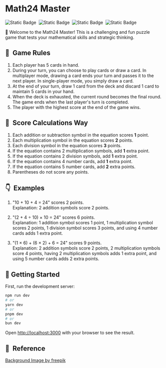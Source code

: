 # Math24 Master

![Static Badge](https://img.shields.io/badge/math24-master-orange)&nbsp;
![Static Badge](https://img.shields.io/badge/node-v18.18.2-blue)&nbsp;
![Static Badge](https://img.shields.io/badge/current-v1.2.8-blue)&nbsp;
![Static Badge](https://img.shields.io/badge/let's-play-g)

🎉 Welcome to the Math24 Master! This is a challenging and fun puzzle game that tests your mathematical skills and strategic thinking.

## 🚀&nbsp; Game Rules

1. Each player has 5 cards in hand.
2. During your turn, you can choose to play cards or draw a card. In multiplayer mode, drawing a card ends your turn and passes it to the next player. In single-player mode, you simply draw a card.
3. At the end of your turn, draw 1 card from the deck and discard 1 card to maintain 5 cards in your hand.
4. When the deck is exhausted, the current round becomes the final round. The game ends when the last player's turn is completed.
5. The player with the highest score at the end of the game wins.

## 💯&nbsp; Score Calculations Way

1. Each addition or subtraction symbol in the equation scores **1** point.
2. Each multiplication symbol in the equation scores **2** points.
3. Each division symbol in the equation scores **3** points.
4. If the equation contains 2 multiplication symbols, add **1** extra point.
5. If the equation contains 2 division symbols, add **1** extra point.
6. If the equation contains 4 number cards, add **1** extra point.
7. If the equation contains 5 number cards, add **2** extra points.
8. Parentheses do not score any points.

## 👇&nbsp; Examples

1. "10 + 10 + 4 = 24" scores 2 points.<br>
   Explanation: 2 addition symbols score 2 points.

2. "(2 + 4 ÷ 10) × 10 = 24" scores 6 points.<br>
   Explanation: 1 addition symbol scores 1 point, 1 multiplication symbol scores 2 points, 1 division symbol scores 3 points, and using 4 number cards adds 1 extra point.

3. "(1 × 6) + (6 × 2) + 6 = 24" scores 9 points.<br>
   Explanation: 2 addition symbols score 2 points, 2 multiplication symbols score 4 points, having 2 multiplication symbols adds 1 extra point, and using 5 number cards adds 2 extra points.

## 🎲 Getting Started

First, run the development server:

```bash
npm run dev
# or
yarn dev
# or
pnpm dev
# or
bun dev
```

Open [http://localhost:3000](http://localhost:3000) with your browser to see the result.

## 🔗&nbsp; Reference

[Background Image by freepik](https://www.freepik.com/free-vector/flat-geometric-background_14456042.htm#fromView=search&page=3&position=52&uuid=083b3f17-d1be-450c-b94d-9f69cd5ed2b4)
